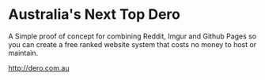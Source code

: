 Australia's Next Top Dero
====

A Simple proof of concept for combining Reddit, Imgur and Github Pages so you can create a free ranked website system that costs no money to host or maintain.

http://dero.com.au
